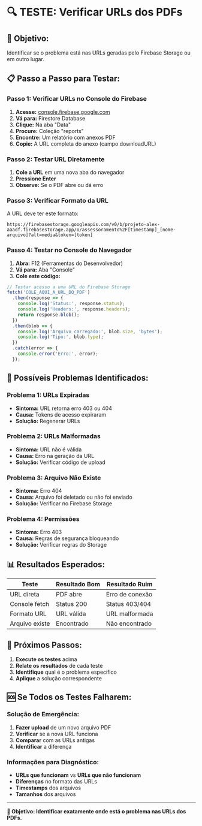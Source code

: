# 🔍 **TESTE: Verificar URLs dos PDFs**

## 🎯 **Objetivo:**
Identificar se o problema está nas URLs geradas pelo Firebase Storage ou em outro lugar.

## 📋 **Passo a Passo para Testar:**

### **Passo 1: Verificar URLs no Console do Firebase**
1. **Acesse:** [console.firebase.google.com](https://console.firebase.google.com)
2. **Vá para:** Firestore Database
3. **Clique:** Na aba "Data"
4. **Procure:** Coleção "reports"
5. **Encontre:** Um relatório com anexos PDF
6. **Copie:** A URL completa do anexo (campo downloadURL)

### **Passo 2: Testar URL Diretamente**
1. **Cole a URL** em uma nova aba do navegador
2. **Pressione Enter**
3. **Observe:** Se o PDF abre ou dá erro

### **Passo 3: Verificar Formato da URL**
A URL deve ter este formato:
```
https://firebasestorage.googleapis.com/v0/b/projeto-alex-aaadf.firebasestorage.app/o/assessoramento%2F[timestamp]_[nome-arquivo]?alt=media&token=[token]
```

### **Passo 4: Testar no Console do Navegador**
1. **Abra:** F12 (Ferramentas do Desenvolvedor)
2. **Vá para:** Aba "Console"
3. **Cole este código:**
```javascript
// Testar acesso a uma URL do Firebase Storage
fetch('COLE_AQUI_A_URL_DO_PDF')
  .then(response => {
    console.log('Status:', response.status);
    console.log('Headers:', response.headers);
    return response.blob();
  })
  .then(blob => {
    console.log('Arquivo carregado:', blob.size, 'bytes');
    console.log('Tipo:', blob.type);
  })
  .catch(error => {
    console.error('Erro:', error);
  });
```

## 🔧 **Possíveis Problemas Identificados:**

### **Problema 1: URLs Expiradas**
- **Sintoma:** URL retorna erro 403 ou 404
- **Causa:** Tokens de acesso expiraram
- **Solução:** Regenerar URLs

### **Problema 2: URLs Malformadas**
- **Sintoma:** URL não é válida
- **Causa:** Erro na geração da URL
- **Solução:** Verificar código de upload

### **Problema 3: Arquivo Não Existe**
- **Sintoma:** Erro 404
- **Causa:** Arquivo foi deletado ou não foi enviado
- **Solução:** Verificar no Firebase Storage

### **Problema 4: Permissões**
- **Sintoma:** Erro 403
- **Causa:** Regras de segurança bloqueando
- **Solução:** Verificar regras do Storage

## 📊 **Resultados Esperados:**

| Teste | Resultado Bom | Resultado Ruim |
|-------|---------------|----------------|
| URL direta | PDF abre | Erro de conexão |
| Console fetch | Status 200 | Status 403/404 |
| Formato URL | URL válida | URL malformada |
| Arquivo existe | Encontrado | Não encontrado |

## 🎯 **Próximos Passos:**

1. **Execute os testes** acima
2. **Relate os resultados** de cada teste
3. **Identifique** qual é o problema específico
4. **Aplique** a solução correspondente

## 🆘 **Se Todos os Testes Falharem:**

### **Solução de Emergência:**
1. **Fazer upload** de um novo arquivo PDF
2. **Verificar** se a nova URL funciona
3. **Comparar** com as URLs antigas
4. **Identificar** a diferença

### **Informações para Diagnóstico:**
- **URLs que funcionam** vs **URLs que não funcionam**
- **Diferenças** no formato das URLs
- **Timestamps** dos arquivos
- **Tamanhos** dos arquivos

---

**🎯 Objetivo: Identificar exatamente onde está o problema nas URLs dos PDFs.**
